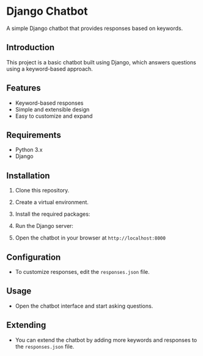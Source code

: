 # Django Chatbot

A simple Django chatbot that provides responses based on keywords.

## Introduction

This project is a basic chatbot built using Django, which answers questions using a keyword-based approach.

## Features

- Keyword-based responses
- Simple and extensible design
- Easy to customize and expand

## Requirements

- Python 3.x
- Django

## Installation

1. Clone this repository.

2. Create a virtual environment.

3. Install the required packages:


4. Run the Django server:


5. Open the chatbot in your browser at `http://localhost:8000`

## Configuration

- To customize responses, edit the `responses.json` file.

## Usage

- Open the chatbot interface and start asking questions.

## Extending

- You can extend the chatbot by adding more keywords and responses to the `responses.json` file.


